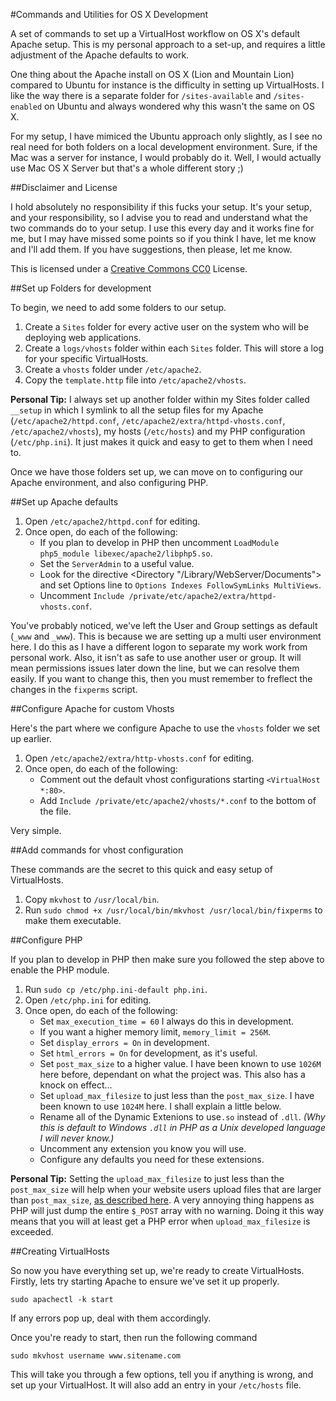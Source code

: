 #Commands and Utilities for OS X Development

A set of commands to set up a VirtualHost workflow on OS X's default Apache setup. This is my personal approach to a set-up, and requires a little adjustment of the Apache defaults to work.

One thing about the Apache install on OS X (Lion and Mountain Lion) compared to Ubuntu for instance is the difficulty in setting up VirtualHosts. I like the way there is a separate folder for `/sites-available` and `/sites-enabled` on Ubuntu and always wondered why this wasn't the same on OS X.

For my setup, I have mimiced the Ubuntu approach only slightly, as I see no real need for both folders on a local development environment. Sure, if the Mac was a server for instance, I would probably do it. Well, I would actually use Mac OS X Server but that's a whole different story ;)

##Disclaimer and License

I hold absolutely no responsibility if this fucks your setup. It's your setup, and your responsibility, so I advise you to read and understand what the two commands do to your setup. I use this every day and it works fine for me, but I may have missed some points so if you think I have, let me know and I'll add them. If you have suggestions, then please, let me know.

This is licensed under a [Creative Commons CC0](http://creativecommons.org/publicdomain/zero/1.0/) License.

##Set up Folders for development

To begin, we need to add some folders to our setup.

1.	Create a `Sites` folder for every active user on the system who will be deploying web applications.
2.	Create a `logs/vhosts` folder within each `Sites` folder. This will store a log for your specific VirtualHosts.
2.	Create a `vhosts` folder under `/etc/apache2`.
3.	Copy the `template.http` file into `/etc/apache2/vhosts`.

**Personal Tip:** I always set up another folder within my Sites folder called `__setup` in which I symlink to all the setup files for my Apache (`/etc/apache2/httpd.conf`, `/etc/apache2/extra/httpd-vhosts.conf`, `/etc/apache2/vhosts`), my hosts (`/etc/hosts`) and my PHP configuration (`/etc/php.ini`). It just makes it quick and easy to get to them when I need to.

Once we have those folders set up, we can move on to configuring our Apache environment, and also configuring PHP.

##Set up Apache defaults

1.	Open `/etc/apache2/httpd.conf` for editing.
2.	Once open, do each of the following:
	-	If you plan to develop in PHP then uncomment `LoadModule php5_module libexec/apache2/libphp5.so`.
	-	Set the `ServerAdmin` to a useful value.
	-   Look for the directive <Directory "/Library/WebServer/Documents"> and set Options line to `Options Indexes FollowSymLinks MultiViews`.
	-	Uncomment `Include /private/etc/apache2/extra/httpd-vhosts.conf`.

You've probably noticed, we've left the User and Group settings as default (`_www` and `_www`). This is because we are setting up a multi user environment here. I do this as I have a different logon to separate my work work from personal work. Also, it isn't as safe to use another user or group. It will mean permissions issues later down the line, but we can resolve them easily. If you want to change this, then you must remember to freflect the changes in the `fixperms` script.

##Configure Apache for custom Vhosts

Here's the part where we configure Apache to use the `vhosts` folder we set up earlier.

1.	Open `/etc/apache2/extra/http-vhosts.conf` for editing.
2.	Once open, do each of the following:
	-	Comment out the default vhost configurations starting `<VirtualHost *:80>`.
	-	Add `Include /private/etc/apache2/vhosts/*.conf` to the bottom of the file.

Very simple.

##Add commands for vhost configuration

These commands are the secret to this quick and easy setup of VirtualHosts.

1.	Copy `mkvhost` to `/usr/local/bin`.
2.	Run `sudo chmod +x /usr/local/bin/mkvhost /usr/local/bin/fixperms` to make them executable.

##Configure PHP

If you plan to develop in PHP then make sure you followed the step above to enable the PHP module.

1.	Run `sudo cp /etc/php.ini-default php.ini`.
2.	Open `/etc/php.ini` for editing.
3.	Once open, do each of the following:
	-	Set `max_execution_time = 60` I always do this in development.
	-	If you want a higher memory limit, `memory_limit = 256M`.
	-	Set `display_errors = On` in development.
	-	Set `html_errors = On` for development, as it's useful.
	-	Set `post_max_size` to a higher value. I have been known to use `1026M` here before, dependant on what the project was. This also has a knock on effect…
	-	Set `upload_max_filesize` to just less than the `post_max_size`. I have been known to use `1024M` here. I shall explain a little below.
	-	Rename all of the Dynamic Extenions to use`.so` instead of `.dll`. *(Why this is default to Windows `.dll` in PHP as a Unix developed language I will never know.)*
	-	Uncomment any extension you know you will use.
	-	Configure any defaults you need for these extensions.

**Personal Tip:** Setting the `upload_max_filesize` to just less than the `post_max_size` will help when your website users upload files that are larger than `post_max_size`, [as described here](http://stackoverflow.com/questions/2133652/how-to-gracefully-handle-files-that-exceed-phps-post-max-size/2133726#2133726). A very annoying thing happens as PHP will just dump the entire `$_POST` array with no warning. Doing it this way means that you will at least get a PHP error when `upload_max_filesize` is exceeded.

##Creating VirtualHosts

So now you have everything set up, we're ready to create VirtualHosts. Firstly, lets try starting Apache to ensure we've set it up properly.

    sudo apachectl -k start

If any errors pop up, deal with them accordingly.

Once you're ready to start, then run the following command

    sudo mkvhost username www.sitename.com

This will take you through a few options, tell you if anything is wrong, and set up your VirtualHost. It will also add an entry in your `/etc/hosts` file.
